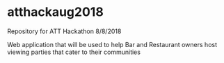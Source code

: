 # atthackaug2018
Repository for ATT Hackathon 8/8/2018

Web application that will be used to help Bar and Restaurant owners host viewing parties that cater to their communities
